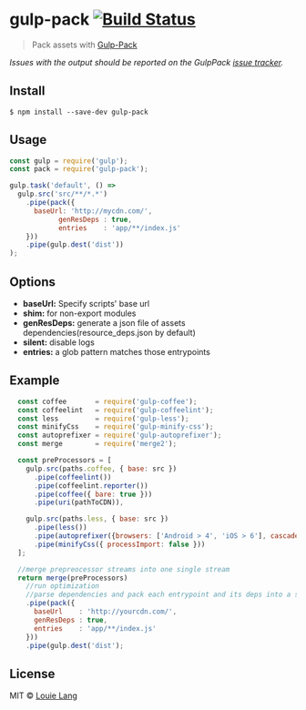 # gulp-pack [![Build Status](https://travis-ci.org/cainiaokan/gulp-pack.svg?branch=master)](https://travis-ci.org/cainiaokan/gulp-pack)

> Pack assets with [Gulp-Pack](https://github.com/cainiaokan/gulp-pack)

*Issues with the output should be reported on the GulpPack [issue tracker](https://github.com/cainiaokan/gulp-pack/issues).*

## Install
```
$ npm install --save-dev gulp-pack
```

## Usage

```js
const gulp = require('gulp');
const pack = require('gulp-pack');

gulp.task('default', () =>
  gulp.src('src/**/*.*')
    .pipe(pack({
      baseUrl: 'http://mycdn.com/',
            genResDeps : true,
            entries    : 'app/**/index.js'
    }))
    .pipe(gulp.dest('dist'))
);
```

## Options

* __baseUrl:__ 
    Specify scripts' base url
* __shim:__ for non-export modules
* __genResDeps:__ generate a json file of assets dependencies(resource_deps.json by default)
* __silent:__ disable logs
* __entries:__ a glob pattern matches those entrypoints

## Example
```js
  const coffee       = require('gulp-coffee');
  const coffeelint   = require('gulp-coffeelint');
  const less         = require('gulp-less');
  const minifyCss    = require('gulp-minify-css');
  const autoprefixer = require('gulp-autoprefixer');
  const merge        = require('merge2');

  const preProcessors = [
    gulp.src(paths.coffee, { base: src })
      .pipe(coffeelint())
      .pipe(coffeelint.reporter())
      .pipe(coffee({ bare: true }))
      .pipe(uri(pathToCDN)),

    gulp.src(paths.less, { base: src })
      .pipe(less())
      .pipe(autoprefixer({browsers: ['Android > 4', 'iOS > 6'], cascade: false}))
      .pipe(minifyCss({ processImport: false }))
  ];

  //merge prepreocessor streams into one single stream
  return merge(preProcessors)
    //run optimization
    //parse dependencies and pack each entrypoint and its deps into a single file
    .pipe(pack({
      baseUrl    : 'http://yourcdn.com/',
      genResDeps : true,
      entries    : 'app/**/index.js'
    }))
    .pipe(gulp.dest('dist');
```
## License

MIT © [Louie Lang](https://github.com/cainiaokan)


